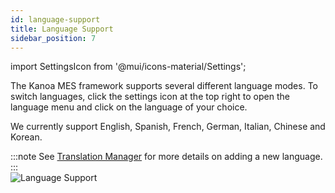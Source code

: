 ```yaml
---
id: language-support
title: Language Support
sidebar_position: 7
---
```

import SettingsIcon from '@mui/icons-material/Settings';

The Kanoa MES framework supports several different language modes. To switch languages, click the settings <SettingsIcon fontSize="small" /> icon at the top right to open the language menu and click on the language of your choice.  

We currently support English, Spanish, French, German, Italian, Chinese and Korean.  

:::note
See [Translation Manager](docs/products/framework-design/translation-manager.md) for more details on adding a new language.
:::  
![Language Support](/img/20.png)